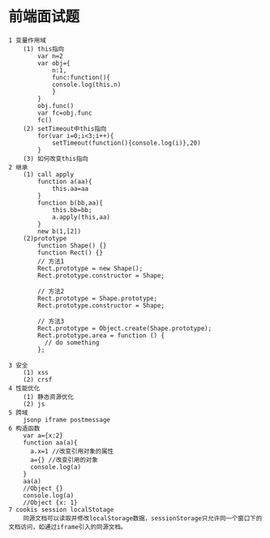 # 前端面试题
	1 变量作用域
		(1) this指向
			var n=2
			var obj={
				n:1,
				func:function(){
				console.log(this.n)
				}
			}
			obj.func()
			var fc=obj.func
			fc()
		(2) setTimeout中this指向
			for(var i=0;i<3;i++){
				setTimeout(function(){console.log(i)},20)
			}
		(3) 如何改变this指向
	2 继承
		(1) call apply
			function a(aa){
				this.aa=aa
			}
			function b(bb,aa){
				this.bb=bb;
				a.apply(this,aa)
			}
			new b(1,[2])
		(2)prototype
			function Shape() {}
			function Rect() {}
			// 方法1
			Rect.prototype = new Shape();
			Rect.prototype.constructor = Shape;
			
			// 方法2
			Rect.prototype = Shape.prototype;
			Rect.prototype.constructor = Shape;
			
			// 方法3
			Rect.prototype = Object.create(Shape.prototype);
			Rect.prototype.area = function () {
			  // do something
			};

	3 安全
		(1) xss
		(2) crsf
	4 性能优化
		(1) 静态资源优化
		(2) js
	5 跨域
		jsonp iframe postmessage
	6 构造函数
		var a={x:2}
		function aa(a){
		  a.x=1 //改变引用对象的属性
		  a={} //改变引用的对象
		  console.log(a)
		}
		aa(a)
		//Object {}
		console.log(a)
		//Object {x: 1}
	7 cookis session localStotage
		同源文档可以读取并修改localStorage数据，sessionStorage只允许同一个窗口下的文档访问，如通过iframe引入的同源文档。

